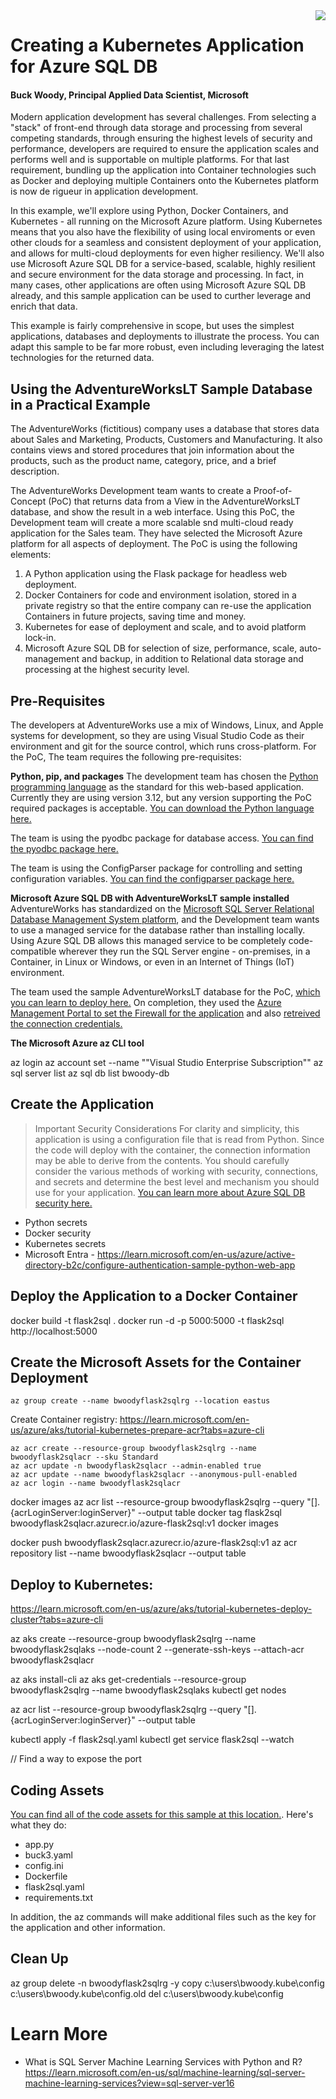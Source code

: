 
<img style="float: right;" src="https://raw.githubusercontent.com/microsoft/sqlworkshops/master/graphics/solutions-microsoft-logo-small.png">

# Creating a Kubernetes Application for Azure SQL DB

#### Buck Woody, Principal Applied Data Scientist, Microsoft 

Modern application development has several challenges. From selecting a "stack" of front-end through data storage and processing from several competing standards, through ensuring the highest levels of security and performance, developers are required to ensure the application scales and performs well and is supportable on multiple platforms. For that last requirement, bundling up the application into Container technologies such as Docker and deploying multiple Containers onto the Kubernetes platform is now de rigueur in application development.  

In this example, we'll explore using Python, Docker Containers, and Kubernetes - all running on the Microsoft Azure platform. Using Kubernetes means that you also have the flexibility of using local enviroments or even other clouds for a seamless and consistent deployment of your application, and allows for multi-cloud deployments for even higher resiliency. We'll also use Microsoft Azure SQL DB for a service-based, scalable, highly resilient and secure environment for the data storage and processing. In fact, in many cases, other applications are often using Microsoft Azure SQL DB already, and this sample application can be used to curther leverage and enrich that data.  

This example is fairly comprehensive in scope, but uses the simplest applications, databases and deployments to illustrate the process. You can adapt this sample to be far more robust, even including leveraging the latest technologies for the returned data. 

## Using the AdventureWorksLT Sample Database in a Practical Example

The AdventureWorks (fictitious) company uses a database that stores data about Sales and Marketing, Products, Customers and Manufacturing. It also contains views and stored procedures that join information about the products, such as the product name, category, price, and a brief description. 

The AdventureWorks Development team wants to create a Proof-of-Concept (PoC) that returns data from a View in the AdventureWorksLT database, and show the result in a web interface. Using this PoC, the Development team will create a more scalable snd multi-cloud ready application for the Sales team. They have selected the Microsoft Azure platform for all aspects of deployment. The PoC is using the following elements:

1.	A Python application using the Flask package for headless web deployment.
2.	Docker Containers for code and environment isolation, stored in a private registry so that the entire company can re-use the application Containers in future projects, saving time and money. 
3.	Kubernetes for ease of deployment and scale, and to avoid platform lock-in.
4.  Microsoft Azure SQL DB for selection of size, performance, scale, auto-management and backup, in addition to Relational data storage and processing at the highest security level.  

## Pre-Requisites
The developers at AdventureWorks use a mix of Windows, Linux, and Apple systems for development, so they are using Visual Studio Code as their environment and git for the source control, which runs cross-platform. 
For the PoC, The team requires the following pre-requisites:

**Python, pip, and packages**
The development team has chosen the [Python programming language](https://learn.microsoft.com/en-us/training/paths/beginner-python/) as the standard for this web-based application. Currently they are using version 3.12, but any version supporting the PoC required packages is acceptable.
[You can download the Python language here.](https://www.python.org/downloads/)

The team is using the pyodbc package for database access.
[You can find the pyodbc package here.](https://pypi.org/project/pyodbc/)

The team is using the ConfigParser package for controlling and setting configuration variables.
[You can find the configparser package here.](https://pypi.org/project/configparser/)


**Microsoft Azure SQL DB with AdventureWorksLT sample installed**
AdventureWorks has standardized on the [Microsoft SQL Server Relational Database Management System platform](https://www.microsoft.com/en-us/sql-server/), and the Development team wants to use a managed service for the database rather than installing locally. Using Azure SQL DB allows this managed service to be completely code-compatible wherever they run the SQL Server engine - on-premises, in a Container, in Linux or Windows, or even in an Internet of Things (IoT) environment. 

The team used the sample AdventureWorksLT database for the PoC, [which you can learn to deploy here.](https://learn.microsoft.com/en-us/azure/azure-sql/database/single-database-create-quickstart?view=azuresql&tabs=azure-portal) On completion, they used the [Azure Management Portal to set the Firewall for the application](https://learn.microsoft.com/en-us/azure/azure-sql/database/firewall-create-server-level-portal-quickstart?view=azuresql) and also [retreived the connection credentials.](https://learn.microsoft.com/en-us/azure/azure-sql/database/azure-sql-python-quickstart?view=azuresql&tabs=windows%2Csql-auth#configure-the-local-connection-string) 

**The Microsoft Azure az CLI tool**

az login
az account set --name ""Visual Studio Enterprise Subscription""
az sql server list
az sql db list bwoody-db 
 
## Create the Application
 


> Important Security Considerations
For clarity and simplicity, this application is using a configuration file that is read from Python. Since the code will deploy with the container, the connection information may be able to derive from the contents. You should carefully consider the various methods of working with security, connections, and secrets and determine the best level and mechanism you should use for your application. [You can learn more about Azure SQL DB security here.](https://learn.microsoft.com/en-us/azure/security/fundamentals/database-security-checklist) 
- Python secrets
- Docker security
- Kubernetes secrets
- Microsoft Entra - https://learn.microsoft.com/en-us/azure/active-directory-b2c/configure-authentication-sample-python-web-app 

## Deploy the Application to a Docker Container
docker build -t flask2sql .
docker run -d -p 5000:5000 -t flask2sql
http://localhost:5000
 
## Create the Microsoft Assets for the Container Deployment

```
az group create --name bwoodyflask2sqlrg --location eastus
```
 
Create Container registry: 
https://learn.microsoft.com/en-us/azure/aks/tutorial-kubernetes-prepare-acr?tabs=azure-cli

```
az acr create --resource-group bwoodyflask2sqlrg --name bwoodyflask2sqlacr --sku Standard
az acr update -n bwoodyflask2sqlacr --admin-enabled true
az acr update --name bwoodyflask2sqlacr --anonymous-pull-enabled
az acr login --name bwoodyflask2sqlacr
```

docker images
az acr list --resource-group bwoodyflask2sqlrg --query "[].{acrLoginServer:loginServer}" --output table
docker tag flask2sql bwoodyflask2sqlacr.azurecr.io/azure-flask2sql:v1
docker images
 
docker push bwoodyflask2sqlacr.azurecr.io/azure-flask2sql:v1
az acr repository list --name bwoodyflask2sqlacr --output table
 
 
## Deploy to Kubernetes: 
https://learn.microsoft.com/en-us/azure/aks/tutorial-kubernetes-deploy-cluster?tabs=azure-cli
 
az aks create --resource-group bwoodyflask2sqlrg --name bwoodyflask2sqlaks --node-count 2 --generate-ssh-keys --attach-acr bwoodyflask2sqlacr
 
az aks install-cli
az aks get-credentials --resource-group bwoodyflask2sqlrg --name bwoodyflask2sqlaks
kubectl get nodes
 
az acr list --resource-group bwoodyflask2sqlrg --query "[].{acrLoginServer:loginServer}" --output table
 
kubectl apply -f flask2sql.yaml
kubectl get service flask2sql --watch
 
// Find a way to expose the port
 

## Coding Assets

[You can find all of the code assets for this sample at this location.](https://github.com/BuckWoody/PresentationsAndBlogs/tree/master/K8s2AzureSQL/code). Here's what they do:

- app.py
- buck3.yaml
- config.ini
- Dockerfile
- flask2sql.yaml
- requirements.txt

In addition, the az commands will make additional files such as the key for the application and other information.

## Clean Up
az group delete -n bwoodyflask2sqlrg -y
copy c:\users\bwoody\.kube\config c:\users\bwoody\.kube\config.old
del c:\users\bwoody\.kube\config
 
# Learn More
- What is SQL Server Machine Learning Services with Python and R? https://learn.microsoft.com/en-us/sql/machine-learning/sql-server-machine-learning-services?view=sql-server-ver16 
